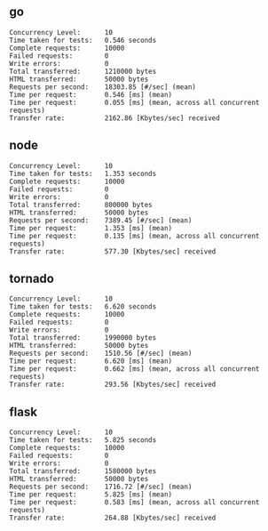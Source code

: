 go
--

    Concurrency Level:      10
    Time taken for tests:   0.546 seconds
    Complete requests:      10000
    Failed requests:        0
    Write errors:           0
    Total transferred:      1210000 bytes
    HTML transferred:       50000 bytes
    Requests per second:    18303.85 [#/sec] (mean)
    Time per request:       0.546 [ms] (mean)
    Time per request:       0.055 [ms] (mean, across all concurrent requests)
    Transfer rate:          2162.86 [Kbytes/sec] received

node
----

    Concurrency Level:      10
    Time taken for tests:   1.353 seconds
    Complete requests:      10000
    Failed requests:        0
    Write errors:           0
    Total transferred:      800000 bytes
    HTML transferred:       50000 bytes
    Requests per second:    7389.45 [#/sec] (mean)
    Time per request:       1.353 [ms] (mean)
    Time per request:       0.135 [ms] (mean, across all concurrent requests)
    Transfer rate:          577.30 [Kbytes/sec] received

tornado
-------

    Concurrency Level:      10
    Time taken for tests:   6.620 seconds
    Complete requests:      10000
    Failed requests:        0
    Write errors:           0
    Total transferred:      1990000 bytes
    HTML transferred:       50000 bytes
    Requests per second:    1510.56 [#/sec] (mean)
    Time per request:       6.620 [ms] (mean)
    Time per request:       0.662 [ms] (mean, across all concurrent requests)
    Transfer rate:          293.56 [Kbytes/sec] received

flask
-----

    Concurrency Level:      10
    Time taken for tests:   5.825 seconds
    Complete requests:      10000
    Failed requests:        0
    Write errors:           0
    Total transferred:      1580000 bytes
    HTML transferred:       50000 bytes
    Requests per second:    1716.72 [#/sec] (mean)
    Time per request:       5.825 [ms] (mean)
    Time per request:       0.583 [ms] (mean, across all concurrent requests)
    Transfer rate:          264.88 [Kbytes/sec] received
